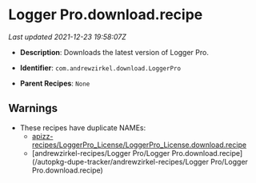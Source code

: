 # Logger Pro.download.recipe

_Last updated 2021-12-23 19:58:07Z_

- **Description**: Downloads the latest version of Logger Pro.

- **Identifier**: `com.andrewzirkel.download.LoggerPro`

- **Parent Recipes**: `None`

## Warnings

- These recipes have duplicate NAMEs:
    - [apizz-recipes/LoggerPro_License/LoggerPro_License.download.recipe](/autopkg-dupe-tracker/apizz-recipes/LoggerPro_License/LoggerPro_License.download.recipe)
    - [andrewzirkel-recipes/Logger Pro/Logger Pro.download.recipe](/autopkg-dupe-tracker/andrewzirkel-recipes/Logger Pro/Logger Pro.download.recipe)
